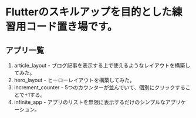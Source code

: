 # Flutterのスキルアップを目的とした練習用コード置き場です。
## アプリ一覧
1. article_layout - ブログ記事を表示する上で使えるようなレイアウトを構築してみた。
2. hero_layout - ヒーローレイアウトを構築してみた。
3. increment_counter - 5つのカウンターが並んでいて、個別にクリックすることで+1する。
4. infinite_app - アプリのリストを無限に表示するだけのシンプルなアプリケーション。
